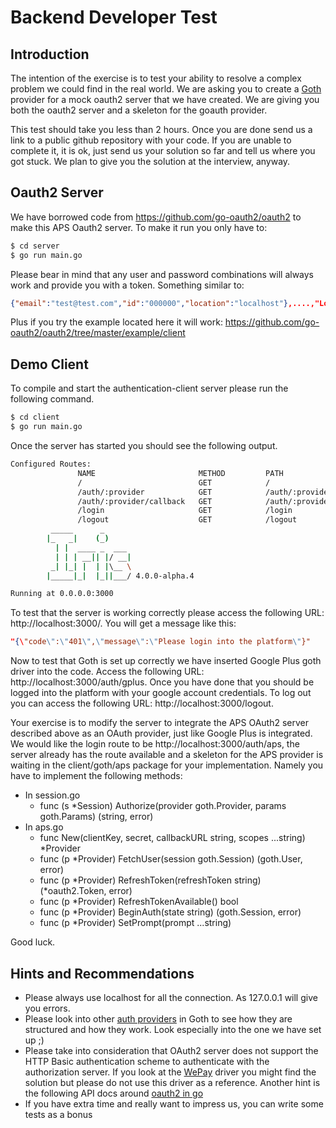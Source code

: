 # Backend Developer Test

## Introduction
The intention of the exercise is to test your ability to resolve a complex problem we could find in the real world. We are asking you to create a [Goth](https://github.com/markbates/goth/) provider for a mock oauth2 server that we have created. We are giving you both the oauth2 server and a skeleton for the goauth provider.

This test should take you less than 2 hours. Once you are done send us a link to a public github repository with your code. If you are unable to complete it, it is ok, just send us your solution so far and tell us where you got stuck. We plan to give you the solution at the interview, anyway.

## Oauth2 Server
We have borrowed code from https://github.com/go-oauth2/oauth2 to make this APS Oauth2 server. To make it run you only have to:

``` bash
$ cd server
$ go run main.go
```
Please bear in mind that any user and password combinations will always work and provide you with a token. Something similar to:

```json
{"email":"test@test.com","id":"000000","location":"localhost"},....,"Location":"localhost","AccessToken":"...","AccessTokenSecret":"...","RefreshToken":"...","ExpiresAt":"..."}
```
Plus if you try the example located here it will work: https://github.com/go-oauth2/oauth2/tree/master/example/client

## Demo Client

To compile and start the authentication-client server please run the following command.

``` bash
$ cd client
$ go run main.go
```

Once the server has started you should see the following output.

```bash
Configured Routes:
               NAME                       METHOD         PATH
               /                          GET            /
               /auth/:provider            GET            /auth/:provider
               /auth/:provider/callback   GET            /auth/:provider/callback
               /login                     GET            /login
               /logout                    GET            /logout
         _____      _
        |_   _|    (_)
          | |  ____ _  ___
          | | | __|| |/ __|
         _| |_| |  | |\__ \
        |_____|_|  |_||___/ 4.0.0-alpha.4

Running at 0.0.0.0:3000
```
To test that the server is working correctly please access the following URL: http://localhost:3000/. You will get a message like this:
```json
"{\"code\":\"401\",\"message\":\"Please login into the platform\"}"
```
Now to test that Goth is set up correctly we have inserted Google Plus goth driver into the code. Access the following URL: http://localhost:3000/auth/gplus. Once you have done that you should be logged into the platform with your google account credentials. To log out you can access the following URL: http://localhost:3000/logout.

Your exercise is to modify the server to integrate the APS OAuth2 server described above as an OAuth provider, just like Google Plus is integrated. We would like the login route to be http://localhost:3000/auth/aps, the server already has the route available and a skeleton for the APS provider is waiting in the client/goth/aps package for your implementation. Namely you have to implement the following methods:

* In session.go
    * func (s *Session) Authorize(provider goth.Provider, params goth.Params) (string, error)
* In aps.go
    * func New(clientKey, secret, callbackURL string, scopes ...string) *Provider
    * func (p *Provider) FetchUser(session goth.Session) (goth.User, error)
    * func (p *Provider) RefreshToken(refreshToken string) (*oauth2.Token, error)
    * func (p *Provider) RefreshTokenAvailable() bool
    * func (p *Provider) BeginAuth(state string) (goth.Session, error)
    * func (p *Provider) SetPrompt(prompt ...string)

Good luck.

## Hints and Recommendations

+ Please always use localhost for all the connection. As 127.0.0.1 will give you errors.
+ Please look into other [auth providers](https://github.com/markbates/goth/tree/master/providers) in Goth to see how they are structured and how they work. Look especially into the one we have set up ;)
+ Please take into consideration that OAuth2 server does not support the HTTP Basic authentication scheme to authenticate with the authorization server. If you look at the [WePay](https://github.com/markbates/goth/tree/master/providers/wepay) driver you might find the solution but please do not use this driver as a reference. Another hint is the following API docs around [oauth2 in go](https://godoc.org/golang.org/x/oauth2#RegisterBrokenAuthHeaderProvider)
+ If you have extra time and really want to impress us, you can write some tests as a bonus
